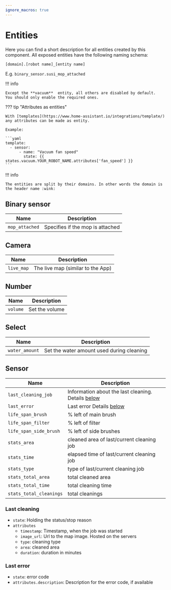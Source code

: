 ```yaml
---
ignore_macros: true
---
```


# Entities

Here you can find a short description for all entities created by this component.
All exposed entities have the following naming schema:

`[domain].[robot name]_[entity name]`

E.g. `binary_sensor.susi_mop_attached`

!!! info

    Except the **vacuum**  entity, all others are disabled by default.
    You should only enable the required ones.

??? tip "Attributes as entities"

    With [templates](https://www.home-assistant.io/integrations/template/) any attributes can be made as entity.

    Example:

    ```yaml
    template:
      - sensor:
          - name: "Vacuum fan speed"
            state: {{ states.vacuum.YOUR_ROBOT_NAME.attributes['fan_speed'] }}
    ```

!!! info

    The entities are split by their domains. In other words the domain is the header name :wink:

## Binary sensor

| Name           | Description                      |
| -------------- | -------------------------------- |
| `mop_attached` | Specifies if the mop is attached |

## Camera

| Name       | Description                       |
| ---------- | --------------------------------- |
| `live_map` | The live map (similar to the App) |

## Number

| Name     | Description    |
| -------- | -------------- |
| `volume` | Set the volume |

## Select

| Name           | Description                               |
| -------------- | ----------------------------------------- |
| `water_amount` | Set the water amount used during cleaning |

## Sensor

| Name                    | Description                                                          |
| ----------------------- | -------------------------------------------------------------------- |
| `last_cleaning_job`     | Information about the last cleaning. Details [below](#last-cleaning) |
| `last_error`            | Last error Details [below](#last-error)                              |
| `life_span_brush`       | % left of main brush                                                 |
| `life_span_filter`      | % left of filter                                                     |
| `life_span_side_brush`  | % left of side brushes                                               |
| `stats_area`            | cleaned area of last/current cleaning job                            |
| `stats_time`            | elapsed time of last/current cleaning job                            |
| `stats_type`            | type of last/current cleaning job                                    |
| `stats_total_area`      | total cleaned area                                                   |
| `stats_total_time`      | total cleaning time                                                  |
| `stats_total_cleanings` | total cleanings                                                      |

### Last cleaning

- `state`: Holding the status/stop reason
- `attributes`
  - `timestamp`: Timestamp, when the job was started
  - `image_url`: Url to the map image. Hosted on the servers
  - `type`: cleaning type
  - `area`: cleaned area
  - `duration`: duration in minutes

### Last error

- `state`: error code
- `attributes.description`: Description for the error code, if available
